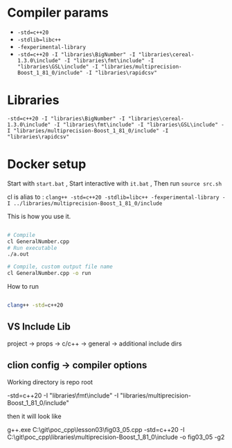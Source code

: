 # Compiler params

- `-std=c++20`
- `-stdlib=libc++`
- `-fexperimental-library`
- `-std=c++20 -I "libraries\BigNumber" -I "libraries\cereal-1.3.0\include" -I "libraries\fmt\include" -I "libraries\GSL\include" -I "libraries/multiprecision-Boost_1_81_0/include" -I "libraries\rapidcsv"`

# Libraries

```
-std=c++20 -I "libraries\BigNumber" -I "libraries\cereal-1.3.0\include" -I "libraries\fmt\include" -I "libraries\GSL\include" -I "libraries/multiprecision-Boost_1_81_0/include" -I "libraries\rapidcsv"
```



# Docker setup 
Start with `start.bat`
, Start interactive with `it.bat`
, Then run `source src.sh`


cl is alias to : `clang++ -std=c++20 -stdlib=libc++ -fexperimental-library -I ../libraries/multiprecision-Boost_1_81_0/include` 

This is how you use it.

```bash

# Compile
cl GeneralNumber.cpp
# Run executable
./a.out  

# Compile, custom output file name
cl GeneralNumber.cpp -o run


```


How to run

```bash

clang++ -std=c++20

```

## VS Include Lib
project -> props -> c/c++ -> general -> additional include dirs



## clion config -> compiler options

Working directory is repo root

-std=c++20 -I "libraries\fmt\include" -I "libraries/multiprecision-Boost_1_81_0/include"

then it will look like  


g++.exe C:\git\poc_cpp\lesson03\fig03_05.cpp -std=c++20 -I C:\git\poc_cpp\libraries\multiprecision-Boost_1_81_0\include -o fig03_05 -g2



